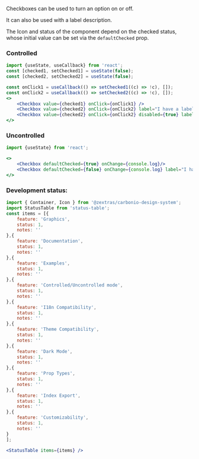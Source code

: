 <!--
SPDX-FileCopyrightText: 2021 Zextras <https://www.zextras.com>

SPDX-License-Identifier: AGPL-3.0-only
-->

Checkboxes can be used to turn an option on or off.

It can also be used with a label description.

The Icon and status of the component depend on the checked status, whose initial value can be set via the `defaultChecked` prop.

### Controlled

```jsx
import {useState, useCallback} from 'react';
const [checked1, setChecked1] = useState(false);
const [checked2, setChecked2] = useState(false);

const onClick1 = useCallback(() => setChecked1((c) => !c), []);
const onClick2 = useCallback(() => setChecked2((c) => !c), []);
<>
    <Checkbox value={checked1} onClick={onClick1} />
    <Checkbox value={checked2} onClick={onClick2} label="I have a label!" />
    <Checkbox value={checked2} onClick={onClick2} disabled={true} label="Disabled" />
</>
```

### Uncontrolled

```jsx
import {useState} from 'react';

<>
    <Checkbox defaultChecked={true} onChange={console.log}/>
    <Checkbox defaultChecked={false} onChange={console.log} label="I have a label!"/>
</>
```

### Development status:
```jsx noEditor
import { Container, Icon } from '@zextras/carbonio-design-system';
import StatusTable from 'status-table';
const items = [{
    feature: 'Graphics',
    status: 1,
    notes: ''
},{
    feature: 'Documentation',
    status: 1,
    notes: ''
},{
    feature: 'Examples',
    status: 1,
    notes: ''
},{
    feature: 'Controlled/Uncontrolled mode',
    status: 1,
    notes: ''
},{
    feature: 'I18n Compatibility',
    status: 1,
    notes: ''
},{
    feature: 'Theme Compatibility',
    status: 1,
    notes: ''
},{
    feature: 'Dark Mode',
    status: 1,
    notes: ''
},{
    feature: 'Prop Types',
    status: 1,
    notes: ''
},{
    feature: 'Index Export',
    status: 1,
    notes: ''
},{
    feature: 'Customizability',
    status: 1,
    notes: ''
}
];

<StatusTable items={items} />

```